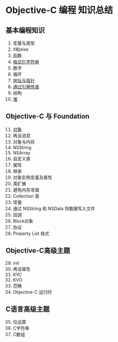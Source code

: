 # Objective-C 编程 知识总结

## 基本编程知识
1. 变量与类型
2. if和else
3. 函数
4. [格式化字符串](https://github.com/muyanbiao/Objective-C/tree/master/chapter4)
5. 数字
6. 循环
7. [地址与指针](https://github.com/muyanbiao/Objective-C/tree/master/chapter7)
8. [通过引用传递](https://github.com/muyanbiao/Objective-C/tree/master/chapter8)
9. 结构
10. [堆](https://github.com/muyanbiao/Objective-C/tree/master/chapter10)

## Objective-C 与 Foundation
11. [对象](https://github.com/muyanbiao/Objective-C/tree/master/chapter11)
12. 再谈消息
13. 对象与内存
14. NSString
15. NSArray
16. 自定义类
17. 属性
18. 继承
19. 对象实例变量及属性
20. 类扩展
21. 避免内存泄漏
22. Collection 类
23. 常量
24. 通过 NSString 和 NSData 将数据写入文件
25. 回调
26. Block对象
27. 协议
28. Property List 格式

## Objective-C高级主题
29. init
30. 再谈属性
31. KVC
32. KVO
33. 范畴
34. Objective-C 运行时

## C语言高级主题
35. 位运算
36. C字符串
37. C数组
